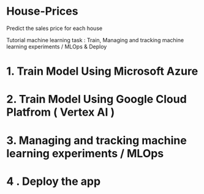 # House-Prices
Predict the sales price for each house


Tutorial machine learning task : Train, Managing and tracking machine learning experiments / MLOps & Deploy 


# 1. Train Model Using Microsoft Azure 


# 2. Train Model Using Google Cloud Platfrom ( Vertex AI )



# 3. Managing and tracking machine learning experiments / MLOps


# 4 . Deploy the app 
